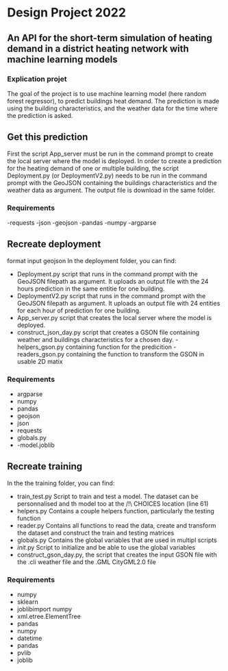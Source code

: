 # Design Project 2022
## An API for the short-term simulation of heating demand in a district heating network with machine learning models

### Explication projet 
The goal of the project is to use machine learning model (here random forest regressor), to predict buildings heat demand. The prediction is made using the building characteristics, and the weather data for the time where the prediction is asked.



## Get this prediction 
First the script App_server must be run in the command prompt to create the local server where the model is deployed.
In order to create a prediction for the heating demand of one or multiple building, the script Deployment.py (or DeploymentV2.py) needs to be run in the command prompt with the GeoJSON containing the buildings characteristics and the weather data as argument. The output file is download in the same folder.

### Requirements 
-requests
-json
-geojson
-pandas
-numpy
-argparse


## Recreate deployment
format input geojson 
In the deployment folder, you can find:
- Deployment.py script that runs in the command prompt with the GeoJSON filepath as argument. It uploads an output file with the 24 hours prediction in the same entitie for one building.
- DeploymentV2.py script that runs in the command prompt with the GeoJSON filepath as argument. It uploads an output file with 24 entities for each hour of prediction for one building.
- App_server.py script that creates the local server where the model is deployed.
- construct_json_day.py script that creates a GSON file containing weather and buildings characteristics for a chosen day.
-helpers_gson.py containing function for the predicition
-readers_gson.py containing the function to transform the GSON in usable 2D matix
### Requirements
- argparse
- numpy
- pandas
- geojson
- json
- requests
- globals.py
- -model.joblib

## Recreate training 
In the the training folder, you can find: 
- train_test.py Script to train and test a model. The dataset can be personnalised and th model too at the /!\ CHOICES location (line 61)
- helpers.py Contains a couple helpers function, particularly the testing function
- reader.py Contains all functions to read the data, create and transform the dataset and construct the train and testing matrices
- globals.py Contains the global variables that are used in multipl scripts
- _init_.py Script to initialize and be able to use the global variables
- construct_gson_day.py, the script that creates the input GSON file with the .cli weather file and the .GML CityGML2.0 file
### Requirements
- numpy
- sklearn
- joblibimport numpy 
- xml.etree.ElementTree
- pandas
- numpy
- datetime 
- pandas
- pvlib
- joblib
